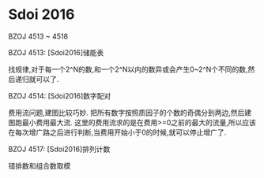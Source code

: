 # Sdoi 2016

BZOJ 4513 ~ 4518

BZOJ 4513: [Sdoi2016]储能表

找规律,对于每一个2^N的数,和一个2^N以内的数异或会产生0~2^N个不同的数,然后递归就可以了.

BZOJ 4514: [Sdoi2016]数字配对

费用流问题,建图比较巧妙.
把所有数字按照质因子的个数的奇偶分到两边,然后建图跑最小费用最大流.
这里的费用流求的是在费用>=0之前的最大的流量,所以应该在每次增广路之后进行判断,当费用开始小于0的时候,就可以停止增广了.


BZOJ 4517: [Sdoi2016]排列计数
 
错排数和组合数取模

